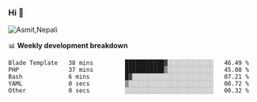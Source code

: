 ### Hi 👋

![Asmit,Nepali](https://media.giphy.com/media/L8K62iTDkzGX6/giphy.gif)
<!--
**asmit99nepali/asmit99nepali** is a ✨ _special_ ✨ repository because its `README.md` (this file) appears on your GitHub profile.

Here are some ideas to get you started:

- 🔭 I’m currently working on ...
- 🌱 I’m currently learning ...
- 👯 I’m looking to collaborate on ...
- 🤔 I’m looking for help with ...
- 💬 Ask me about ...
- 📫 How to reach me: ...
- 😄 Pronouns: ...
- ⚡ Fun fact: ...
-->


📊 **Weekly development breakdown**
<!--START_SECTION:waka-->

```text
Blade Template   38 mins         ███████████▓░░░░░░░░░░░░░   46.49 %
PHP              37 mins         ███████████▒░░░░░░░░░░░░░   45.08 %
Bash             6 mins          █▓░░░░░░░░░░░░░░░░░░░░░░░   07.21 %
YAML             0 secs          ▒░░░░░░░░░░░░░░░░░░░░░░░░   00.72 %
Other            0 secs          ░░░░░░░░░░░░░░░░░░░░░░░░░   00.32 %
```

<!--END_SECTION:waka-->

